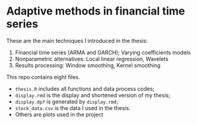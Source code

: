 # Adaptive methods in financial time series

These are the main techniques I introduced in the thesis:
1. Financial time series (ARMA and GARCH); Varying coefficients models
2. Nonparametric alternatives: Local linear regression, Wavelets 
3. Results processing: Window smoothing, Kernel smoothing

This repo contains eight files.
* `thesis.R` includes all functions and data process codes;
* `display.rmd` is the display and shortened version of my thesis;
* `display.dpf` is generated by `display.rmd`;
* `stock_data.csv` is the data I used in the thesis.
* Others are plots used in the project


